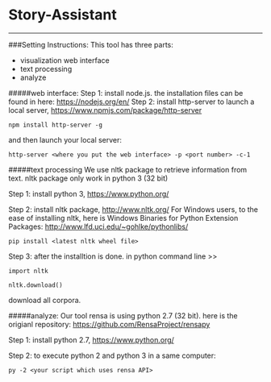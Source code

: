 # Story-Assistant
-----
###Setting Instructions:
This tool has three parts:
- visualization web interface
- text processing
- analyze

#####web interface:
Step 1: install node.js.
the installation files can be found in here: https://nodejs.org/en/
Step 2: install http-server to launch a local server, https://www.npmjs.com/package/http-server

```
npm install http-server -g
```
and then launch your local server:
```
http-server <where you put the web interface> -p <port number> -c-1
```

#####text processing
We use nltk package to retrieve information from text.
nltk package only work in python 3 (32 bit)

Step 1:
install python 3, https://www.python.org/

Step 2:
install nltk package, http://www.nltk.org/
For Windows users, to the ease of installing nltk, here is Windows Binaries for Python Extension Packages: http://www.lfd.uci.edu/~gohlke/pythonlibs/
```
pip install <latest nltk wheel file>
```

Step 3:
after the installtion is done.
in python command line >>
```
import nltk
```
```
nltk.download()
```
download all corpora.

#####analyze:
Our tool rensa is using python 2.7 (32 bit). here is the origianl repository: https://github.com/RensaProject/rensapy

Step 1:
install python 2.7,  https://www.python.org/

Step 2:
to execute python 2 and python 3 in a same computer:
```
py -2 <your script which uses rensa API>
```

